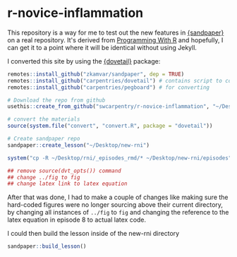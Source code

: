 # r-novice-inflammation

This repository is a way for me to test out the new features in [{sandpaper}] on
a real repository. It's derived from [Programming With
R](https://swcarpentry.github.io/r-novice-inflammation) and hopefully, I can
get it to a point where it will be identical without using Jekyll.

I converted this site by using the [{dovetail}] package:

```r
remotes::install_github("zkamvar/sandpaper", dep = TRUE)
remotes::install_github("carpentries/dovetail") # contains script to convert lessons
remotes::install_github("carpentries/pegboard") # for converting 

# Download the repo from github
usethis::create_from_github("swcarpentry/r-novice-inflammation", "~/Desktop")

# convert the materials
source(system.file("convert", "convert.R", package = "dovetail"))

# Create sandpaper repo
sandpaper::create_lesson("~/Desktop/new-rni")

system("cp -R ~/Desktop/rni/_episodes_rmd/* ~/Desktop/new-rni/episodes")

## remove source(dvt_opts()) command
## change ../fig to fig
## change latex link to latex equation
```

After that was done, I had to make a couple of changes like making sure the
hard-coded figures were no longer sourcing above their current directory, 
by changing all instances of `../fig` to `fig` and changing the reference to the
latex equation in episode 8 to actual latex code.

I could then build the lesson inside of the new-rni directory

```r
sandpaper::build_lesson()
```


[{sandpaper}]: https://github.com/zkamvar/sandpaper
[{dovetail}]: https://github.com/carpentries/dovetail
    
